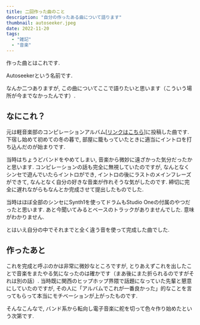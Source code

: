 ```yaml
---
title: 二回作った曲のこと
description: "自分の作ったある曲について語ります"
thumbnail: autoseeker.jpeg
date: 2022-11-20
tags:
  - "雑記"
  - "音楽"
---
```


<script>
  import SoundcloudItem from "../../../components/works/SoundcloudItem.svelte"
</script>

作った曲とはこれです.

Autoseekerという名前です.

<SoundcloudItem trackId={790717690} />
<SoundcloudItem trackId={1380936451} />

なんか二つありますが, この曲についてここで語りたいと思います（こういう場所が今までなかったんです）.

## なにこれ？

元は軽音楽部のコンピレーションアルバム[[リンクはこちら](https://kulmcorientation.bandcamp.com/album/2019)]に投稿した曲です.
下宿し始めて初めての冬の暮で, 部屋に籠もっていたときに適当にイントロを打ち込んだのが始まりです.

当時はちょうどバンドをやめてしまい, 音楽から微妙に遠ざかった気分だったかと思います.
コンピレーションの話も完全に無視していたのですが, なんとなくシンセで遊んでいたらイントロができ, イントロの後にラストのメインフレーズができて, なんとなく自分の好きな音楽が作れそうな気がしたのです.
締切に完全に遅れながらもなんとか完成させて提出したものでした.

当時はほぼ全部のシンセにSynth1を使ってドラムもStudio Oneの付属のやつだったと思います.
あと今聞いてみるとベースのトラックがありませんでした.
意味がわかりません.

とはいえ自分の中でそれまでと全く違う音を使って完成した曲でした.

## 作ったあと

これを完成と呼ぶのかは非常に微妙なところですが, とりあえずこれを出したことで音楽をまたやる気になったのは確かです（まあ後にまた折られるのですがそれは別の話）.
当時既に関西のヒップホップ界隈で話題になっていた先輩と懇意にしていたのですが, その人に「アルバムでこれが一番良かった」的なことを言ってもらって本当にモチベーションが上がったものです.

そんなこんなで, バンド系から転向し電子音楽に舵を切って色々作り始めたという次第です.
